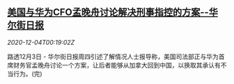 <!--1607043312000-->
[美国与华为CFO孟晚舟讨论解决刑事指控的方案--华尔街日报](https://cn.reuters.com/article/usa-huawei-cfo-wsj-1203-thur-idCNKBS28E00Z)
------

<div><i>2020-12-04T00:19:02Z</i></div><p>路透12月3日 - 华尔街日报周四引述了解情况人士报导称，美国司法部正与华为首席财务官孟晚舟讨论一个方案，让后者能够从加拿大回到中国，以换取其承认有不当行为。(完)</p>
